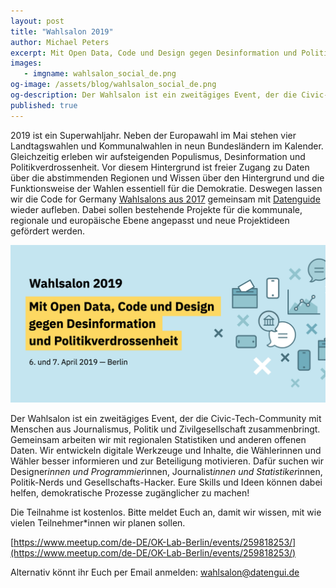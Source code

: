 ```yaml
---
layout: post
title: "Wahlsalon 2019"
author: Michael Peters
excerpt: Mit Open Data, Code und Design gegen Desinformation und Politikverdrossenheit
images:
   - imgname: wahlsalon_social_de.png
og-image: /assets/blog/wahlsalon_social_de.png
og-description: Der Wahlsalon ist ein zweitägiges Event, der die Civic-Tech-Community mit Menschen aus Journalismus, Politik und Zivilgesellschaft zusammenbringt. Gemeinsam arbeiten wir mit regionalen Statistiken und anderen offenen Daten. Wir entwickeln digitale Werkzeuge und Inhalte, die Wählerinnen und Wähler besser informieren und zur Beteiligung motivieren.
published: true
---
```


2019 ist ein Superwahljahr. Neben der Europawahl im Mai stehen vier Landtagswahlen und Kommunalwahlen in neun Bundesländern im Kalender. Gleichzeitig erleben wir aufsteigenden Populismus, Desinformation und Politikverdrossenheit. Vor diesem Hintergrund ist freier Zugang zu Daten über die abstimmenden Regionen und Wissen über den Hintergrund und die Funktionsweise der Wahlen essentiell für die Demokratie.
Deswegen lassen wir die Code for Germany [Wahlsalons aus 2017](https://codefor.de/wahlsalons/) gemeinsam mit [Datenguide](https://datengui.de/) wieder aufleben. Dabei sollen bestehende Projekte für die kommunale, regionale und europäische Ebene angepasst und neue Projektideen gefördert werden.  

![Wahlsalon](/assets/blog/wahlsalon_social_de.png)

Der Wahlsalon ist ein zweitägiges Event, der die Civic-Tech-Community mit Menschen aus Journalismus, Politik und Zivilgesellschaft zusammenbringt. Gemeinsam arbeiten wir mit regionalen Statistiken und anderen offenen Daten. Wir entwickeln digitale Werkzeuge und Inhalte, die Wählerinnen und Wähler besser informieren und zur Beteiligung motivieren. Dafür suchen wir Designer*innen und Programmier*innen, Journalist*innen und Statistiker*innen, Politik-Nerds und Gesellschafts-Hacker. Eure Skills und Ideen können dabei helfen, demokratische Prozesse zugänglicher zu machen!

Die Teilnahme ist kostenlos. Bitte meldet Euch an, damit wir wissen, mit wie vielen Teilnehmer*innen wir planen sollen.

[https://www.meetup.com/de-DE/OK-Lab-Berlin/events/259818253/](https://www.meetup.com/de-DE/OK-Lab-Berlin/events/259818253/)

Alternativ könnt ihr Euch per Email anmelden: wahlsalon@datengui.de
